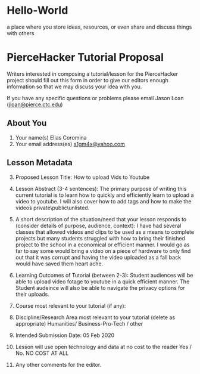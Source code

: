 # Hello-World
a place where you store ideas, resources, or even share and discuss things with others


# PierceHacker Tutorial Proposal

Writers interested in composing a tutorial/lesson for the PierceHacker project should fill out this form in order to give our editors enough information so that we may discuss your idea with you.

If you have any specific questions or problems please email Jason Loan (jloan@pierce.ctc.edu)


## About You
1. Your name(s) Elias Coromina
2. Your email address(es) s1gm4x@yahoo.com

## Lesson Metadata

3. Proposed Lesson Title: How to upload Vids to Youtube

4. Lesson Abstract (3-4 sentences): The primary purpose of writing this current tutorial is to learn how to quickly and efficiently learn to upload a video to youtube. I will also cover how to add tags and how to make the videos private\public\unlisted.

5. A short description of the situation/need that your lesson responds to (consider details of purpose, audience, context): I have had several classes that allowed videos and clips to be used as a means to complete projects but many students struggled with how to bring their finished project to the school in a economical or efficient manner. I would go as far to say some would bring a video on a piece of hardware to only find out that it was corrupt and having the video uploaded as a fall back would have saved them heart ache.

6. Learning Outcomes of Tutorial (between 2-3): Student audiences will be able to upload video fotage to youtube in a quick efficient manner. The Student audeince will also be able to navigate the privacy options for their uploads.

7. Course most relevant to your tutorial (if any): 

8. Discipline/Research Area most relevant to your tutorial (delete as appropriate) Humanities/ Business-Pro-Tech / other


9. Intended Submission Date: 05 Feb 2020

10. Lesson will use open technology and data at no cost to the reader Yes / No. NO COST AT ALL

11. Any other comments for the editor.
